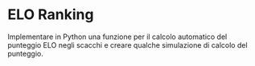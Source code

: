 # ELO Ranking

Implementare in Python una funzione per il calcolo automatico del punteggio ELO negli scacchi e creare qualche simulazione di calcolo del punteggio.